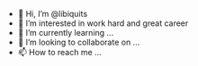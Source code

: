 - 👋 Hi, I’m @libiquits
- 👀 I’m interested in work hard and great career
- 🌱 I’m currently learning ...
- 💞️ I’m looking to collaborate on ...
- 📫 How to reach me ...

<!---
libiquits/libiquits is a ✨ special ✨ repository because its `README.md` (this file) appears on your GitHub profile.
You can click the Preview link to take a look at your changes.
--->
